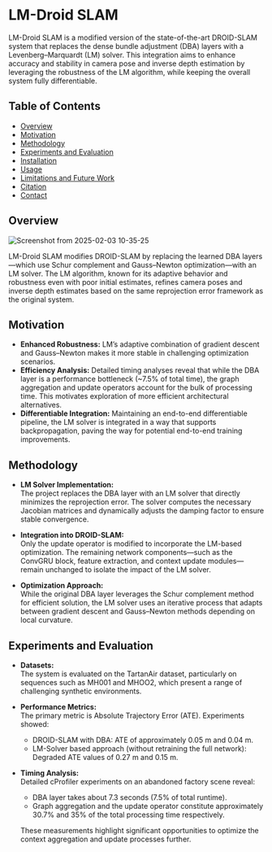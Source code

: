 # LM-Droid SLAM

LM-Droid SLAM is a modified version of the state-of-the-art DROID-SLAM system that replaces the dense bundle adjustment (DBA) layers with a Levenberg–Marquardt (LM) solver. This integration aims to enhance accuracy and stability in camera pose and inverse depth estimation by leveraging the robustness of the LM algorithm, while keeping the overall system fully differentiable.

## Table of Contents

- [Overview](#overview)
- [Motivation](#motivation)
- [Methodology](#methodology)
- [Experiments and Evaluation](#experiments-and-evaluation)
- [Installation](#installation)
- [Usage](#usage)
- [Limitations and Future Work](#limitations-and-future-work)
- [Citation](#citation)
- [Contact](#contact)



## Overview



![Screenshot from 2025-02-03 10-35-25](https://github.com/user-attachments/assets/4a74a07d-90eb-4183-a9e9-caafc2aadac0)

LM-Droid SLAM modifies DROID-SLAM by replacing the learned DBA layers—which use Schur complement and Gauss–Newton optimization—with an LM solver. The LM algorithm, known for its adaptive behavior and robustness even with poor initial estimates, refines camera poses and inverse depth estimates based on the same reprojection error framework as the original system.

## Motivation

- **Enhanced Robustness:** LM’s adaptive combination of gradient descent and Gauss–Newton makes it more stable in challenging optimization scenarios.
- **Efficiency Analysis:** Detailed timing analyses reveal that while the DBA layer is a performance bottleneck (~7.5% of total time), the graph aggregation and update operators account for the bulk of processing time. This motivates exploration of more efficient architectural alternatives.
- **Differentiable Integration:** Maintaining an end-to-end differentiable pipeline, the LM solver is integrated in a way that supports backpropagation, paving the way for potential end-to-end training improvements.

## Methodology

- **LM Solver Implementation:**  
  The project replaces the DBA layer with an LM solver that directly minimizes the reprojection error. The solver computes the necessary Jacobian matrices and dynamically adjusts the damping factor to ensure stable convergence.

- **Integration into DROID-SLAM:**  
  Only the update operator is modified to incorporate the LM-based optimization. The remaining network components—such as the ConvGRU block, feature extraction, and context update modules—remain unchanged to isolate the impact of the LM solver.

- **Optimization Approach:**  
  While the original DBA layer leverages the Schur complement method for efficient solution, the LM solver uses an iterative process that adapts between gradient descent and Gauss–Newton methods depending on local curvature.

## Experiments and Evaluation

- **Datasets:**  
  The system is evaluated on the TartanAir dataset, particularly on sequences such as MH001 and MHOO2, which present a range of challenging synthetic environments.

- **Performance Metrics:**  
  The primary metric is Absolute Trajectory Error (ATE). Experiments showed:
  - DROID-SLAM with DBA: ATE of approximately 0.05 m and 0.04 m.
  - LM-Solver based approach (without retraining the full network): Degraded ATE values of 0.27 m and 0.15 m.

- **Timing Analysis:**  
  Detailed cProfiler experiments on an abandoned factory scene reveal:
  - DBA layer takes about 7.3 seconds (7.5% of total runtime).
  - Graph aggregation and the update operator constitute approximately 30.7% and 35% of the total processing time respectively.
  
  These measurements highlight significant opportunities to optimize the context aggregation and update processes further.


